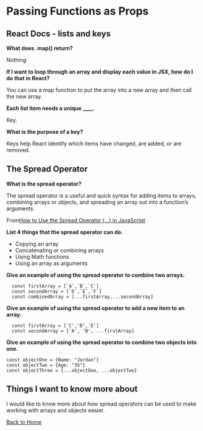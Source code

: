 # Passing Functions as Props

## React Docs - lists and keys

**What does .map() return?**

Nothing

**If I want to loop through an array and display each value in JSX, how do I do that in React?**

You can use a map function to put the array into a new array and then call the new array.

**Each list item needs a unique ____.**

Key.

**What is the purpose of a key?**

Keys help React identify which items have changed, are added, or are removed.

## The Spread Operator

**What is the spread operator?**

The spread operator is a useful and quick syntax for adding items to arrays, combining arrays or objects, and spreading an array out into a function’s arguments.

From[How to Use the Spread Operator (…) in JavaScript](https://medium.com/coding-at-dawn/how-to-use-the-spread-operator-in-javascript-b9e4a8b06fab)

**List 4 things that the spread operator can do.**

- Copying an array
- Concatenating or combining arrays
- Using Math functions
- Using an array as arguments

**Give an example of using the spread operator to combine two arrays.**

```js:
  const firstArray = [`A`,`B`,`C`]
  const secondArray = [`D`,`E`,`F`]
  const combinedArray = [...firstArray,...secondArray]
```

**Give an example of using the spread operator to add a new item to an array.**

```js:
  const firstArray = ['C','D','E']
  const secondArray = ['A', 'B', ...firstArray]
```

**Give an example of using the spread operator to combine two objects into one.**

```js:
const objectOne = {Name: "Jordan"}
const objectTwo = {Age: "35"}
const objectThree = {...objectOne, ...objectTwo}
```

## Things I want to know more about

I would like to know more about how spread operators can be used to make working with arrays and objects easier.

[Back to Home](../README.md)
